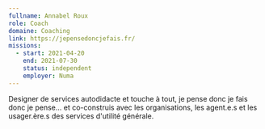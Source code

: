 ```yaml
---
fullname: Annabel Roux
role: Coach
domaine: Coaching
link: https://jepensedoncjefais.fr/
missions:
  - start: 2021-04-20
    end: 2021-07-30
    status: independent
    employer: Numa
---
```


Designer de services autodidacte et touche à tout, je pense donc je fais donc je pense... et co-construis avec les organisations, les agent.e.s et les usager.ère.s des services d'utilité générale.
